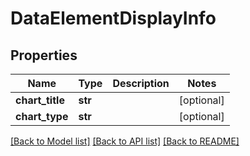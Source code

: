 # DataElementDisplayInfo

## Properties
Name | Type | Description | Notes
------------ | ------------- | ------------- | -------------
**chart_title** | **str** |  | [optional] 
**chart_type** | **str** |  | [optional] 

[[Back to Model list]](../README.md#documentation-for-models) [[Back to API list]](../README.md#documentation-for-api-endpoints) [[Back to README]](../README.md)


